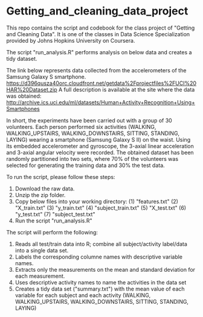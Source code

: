# Getting_and_cleaning_data_project

This repo contains the script and codebook for the class project of "Getting and Cleaning Data".
It is one of the classes in Data Science Specialization provided by Johns Hopkins University on Coursera. 

The script "run_analysis.R" performs analysis on below data and creates a tidy dataset.

The link below represents data collected from the accelerometers of the Samsung Galaxy S smartphone.
https://d396qusza40orc.cloudfront.net/getdata%2Fprojectfiles%2FUCI%20HAR%20Dataset.zip
A full description is available at the site where the data was obtained:
http://archive.ics.uci.edu/ml/datasets/Human+Activity+Recognition+Using+Smartphones

In short, the experiments have been carried out with a group of 30 volunteers. Each person performed six activities (WALKING, WALKING_UPSTAIRS, WALKING_DOWNSTAIRS, SITTING, STANDING, LAYING) wearing a smartphone (Samsung Galaxy S II) on the waist. Using its embedded accelerometer and gyroscope, the 3-axial linear acceleration and 3-axial angular velocity were recorded. The obtained dataset has been randomly partitioned into two sets, where 70% of the volunteers was selected for generating the training data and 30% the test data. 

To run the script, please follow these steps:
1. Download the raw data.
2. Unzip the zip folder.
3. Copy below files into your working directory:
    (1) "features.txt"
    (2) "X_train.txt"
    (3) "y_train.txt"
    (4) "subject_train.txt"
    (5) "X_test.txt"
    (6) "y_test.txt"
    (7) "subject_test.txt"
4. Run the script "run_analysis.R" 

The script will perform the following:
1. Reads all test/train data into R; combine all subject/activity label/data into a single data set.
2. Labels the corresponding columne names with descriptive variable names.
3. Extracts only the measurements on the mean and standard deviation for each measurement.
4. Uses descriptive activity names to name the activities in the data set
5. Creates a tidy data set ("summary.txt") with the mean value of each variable for each subject and each activity (WALKING, WALKING_UPSTAIRS, WALKING_DOWNSTAIRS, SITTING, STANDING, LAYING)




